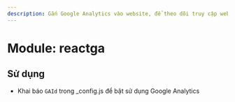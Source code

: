 ```yaml
---
description: Gắn Google Analytics vào website, để theo dõi truy cập website
---
```


# Module: reactga

## Sử dụng

* Khai báo `GAId` trong \_config.js để bật sử dụng Google Analytics

